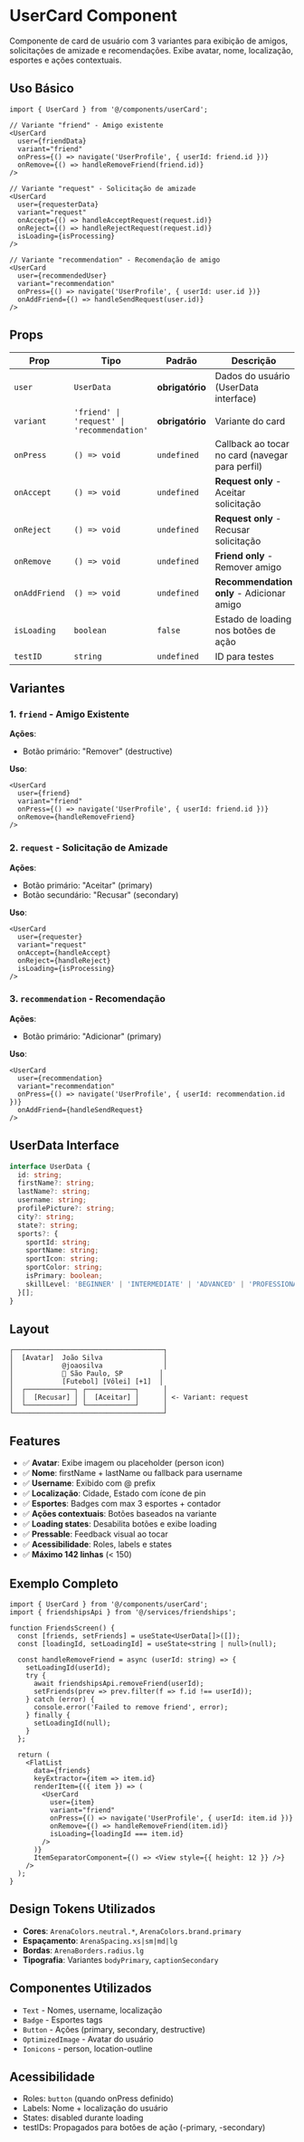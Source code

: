 # UserCard Component

Componente de card de usuário com 3 variantes para exibição de amigos, solicitações de amizade e recomendações. Exibe avatar, nome, localização, esportes e ações contextuais.

## Uso Básico

```tsx
import { UserCard } from '@/components/userCard';

// Variante "friend" - Amigo existente
<UserCard
  user={friendData}
  variant="friend"
  onPress={() => navigate('UserProfile', { userId: friend.id })}
  onRemove={() => handleRemoveFriend(friend.id)}
/>

// Variante "request" - Solicitação de amizade
<UserCard
  user={requesterData}
  variant="request"
  onAccept={() => handleAcceptRequest(request.id)}
  onReject={() => handleRejectRequest(request.id)}
  isLoading={isProcessing}
/>

// Variante "recommendation" - Recomendação de amigo
<UserCard
  user={recommendedUser}
  variant="recommendation"
  onPress={() => navigate('UserProfile', { userId: user.id })}
  onAddFriend={() => handleSendRequest(user.id)}
/>
```

## Props

| Prop | Tipo | Padrão | Descrição |
|------|------|--------|-----------|
| `user` | `UserData` | **obrigatório** | Dados do usuário (UserData interface) |
| `variant` | `'friend' \| 'request' \| 'recommendation'` | **obrigatório** | Variante do card |
| `onPress` | `() => void` | `undefined` | Callback ao tocar no card (navegar para perfil) |
| `onAccept` | `() => void` | `undefined` | **Request only** - Aceitar solicitação |
| `onReject` | `() => void` | `undefined` | **Request only** - Recusar solicitação |
| `onRemove` | `() => void` | `undefined` | **Friend only** - Remover amigo |
| `onAddFriend` | `() => void` | `undefined` | **Recommendation only** - Adicionar amigo |
| `isLoading` | `boolean` | `false` | Estado de loading nos botões de ação |
| `testID` | `string` | `undefined` | ID para testes |

## Variantes

### 1. `friend` - Amigo Existente

**Ações**:
- Botão primário: "Remover" (destructive)

**Uso**:
```tsx
<UserCard
  user={friend}
  variant="friend"
  onPress={() => navigate('UserProfile', { userId: friend.id })}
  onRemove={handleRemoveFriend}
/>
```

### 2. `request` - Solicitação de Amizade

**Ações**:
- Botão primário: "Aceitar" (primary)
- Botão secundário: "Recusar" (secondary)

**Uso**:
```tsx
<UserCard
  user={requester}
  variant="request"
  onAccept={handleAccept}
  onReject={handleReject}
  isLoading={isProcessing}
/>
```

### 3. `recommendation` - Recomendação

**Ações**:
- Botão primário: "Adicionar" (primary)

**Uso**:
```tsx
<UserCard
  user={recommendation}
  variant="recommendation"
  onPress={() => navigate('UserProfile', { userId: recommendation.id })}
  onAddFriend={handleSendRequest}
/>
```

## UserData Interface

```typescript
interface UserData {
  id: string;
  firstName?: string;
  lastName?: string;
  username: string;
  profilePicture?: string;
  city?: string;
  state?: string;
  sports?: {
    sportId: string;
    sportName: string;
    sportIcon: string;
    sportColor: string;
    isPrimary: boolean;
    skillLevel: 'BEGINNER' | 'INTERMEDIATE' | 'ADVANCED' | 'PROFESSIONAL';
  }[];
}
```

## Layout

```
┌─────────────────────────────────────┐
│  [Avatar]  João Silva               │
│            @joaosilva               │
│            📍 São Paulo, SP         │
│            [Futebol] [Vôlei] [+1]  │
│  ┌────────────┐ ┌────────────┐      │
│  │  [Recusar] │ │  [Aceitar] │      │ <- Variant: request
│  └────────────┘ └────────────┘      │
└─────────────────────────────────────┘
```

## Features

- ✅ **Avatar**: Exibe imagem ou placeholder (person icon)
- ✅ **Nome**: firstName + lastName ou fallback para username
- ✅ **Username**: Exibido com @ prefix
- ✅ **Localização**: Cidade, Estado com ícone de pin
- ✅ **Esportes**: Badges com max 3 esportes + contador
- ✅ **Ações contextuais**: Botões baseados na variante
- ✅ **Loading states**: Desabilita botões e exibe loading
- ✅ **Pressable**: Feedback visual ao tocar
- ✅ **Acessibilidade**: Roles, labels e states
- ✅ **Máximo 142 linhas** (< 150)

## Exemplo Completo

```tsx
import { UserCard } from '@/components/userCard';
import { friendshipsApi } from '@/services/friendships';

function FriendsScreen() {
  const [friends, setFriends] = useState<UserData[]>([]);
  const [loadingId, setLoadingId] = useState<string | null>(null);

  const handleRemoveFriend = async (userId: string) => {
    setLoadingId(userId);
    try {
      await friendshipsApi.removeFriend(userId);
      setFriends(prev => prev.filter(f => f.id !== userId));
    } catch (error) {
      console.error('Failed to remove friend', error);
    } finally {
      setLoadingId(null);
    }
  };

  return (
    <FlatList
      data={friends}
      keyExtractor={item => item.id}
      renderItem={({ item }) => (
        <UserCard
          user={item}
          variant="friend"
          onPress={() => navigate('UserProfile', { userId: item.id })}
          onRemove={() => handleRemoveFriend(item.id)}
          isLoading={loadingId === item.id}
        />
      )}
      ItemSeparatorComponent={() => <View style={{ height: 12 }} />}
    />
  );
}
```

## Design Tokens Utilizados

- **Cores**: `ArenaColors.neutral.*`, `ArenaColors.brand.primary`
- **Espaçamento**: `ArenaSpacing.xs|sm|md|lg`
- **Bordas**: `ArenaBorders.radius.lg`
- **Tipografia**: Variantes `bodyPrimary`, `captionSecondary`

## Componentes Utilizados

- `Text` - Nomes, username, localização
- `Badge` - Esportes tags
- `Button` - Ações (primary, secondary, destructive)
- `OptimizedImage` - Avatar do usuário
- `Ionicons` - person, location-outline

## Acessibilidade

- Roles: `button` (quando onPress definido)
- Labels: Nome + localização do usuário
- States: disabled durante loading
- testIDs: Propagados para botões de ação (-primary, -secondary)
